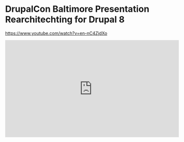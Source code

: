 # DrupalCon Baltimore Presentation Rearchitechting for Drupal 8

https://www.youtube.com/watch?v=en-nC4ZjdXo

<iframe width="560" height="315" src="https://www.youtube.com/embed/en-nC4ZjdXo" frameborder="0" allowfullscreen></iframe>
